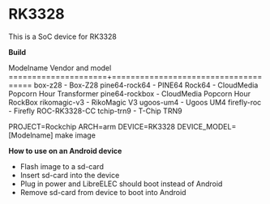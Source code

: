 # RK3328

This is a SoC device for RK3328

**Build**

Modelname              Vendor and model
=====================+=====================================
box-z28              - Box-Z28
pine64-rock64        - PINE64 Rock64
                     - CloudMedia Popcorn Hour Transformer
pine64-rockbox       - CloudMedia Popcorn Hour RockBox
rikomagic-v3         - RikoMagic V3
ugoos-um4            - Ugoos UM4
firefly-roc          - Firefly ROC-RK3328-CC
tchip-trn9           - T-Chip TRN9

PROJECT=Rockchip ARCH=arm DEVICE=RK3328 DEVICE_MODEL=[Modelname] make image

**How to use on an Android device**
- Flash image to a sd-card
- Insert sd-card into the device
- Plug in power and LibreELEC should boot instead of Android
- Remove sd-card from device to boot into Android
